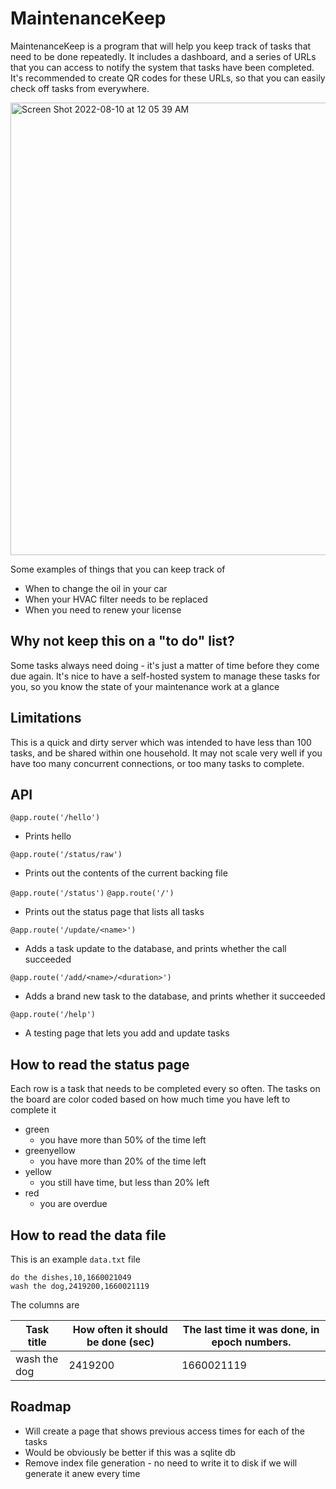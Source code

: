 # MaintenanceKeep

MaintenanceKeep is a program that will help you keep track of tasks that need to be done repeatedly. It includes a
dashboard, and a series of URLs that you can access to notify the system that tasks have been completed. It's
recommended to create QR codes for these URLs, so that you can easily check off tasks from everywhere.

<img width="724" alt="Screen Shot 2022-08-10 at 12 05 39 AM" src="https://user-images.githubusercontent.com/10187351/183820075-21d150e5-bd0a-45af-936a-07d6a0b2dcb1.png">


Some examples of things that you can keep track of

- When to change the oil in your car
- When your HVAC filter needs to be replaced
- When you need to renew your license

## Why not keep this on a "to do" list?

Some tasks always need doing - it's just a matter of time before they come due again. It's nice to have a self-hosted
system to manage these tasks for you, so you know the state of your maintenance work at a glance

## Limitations

This is a quick and dirty server which was intended to have less than 100 tasks, and be shared within one household. It may not scale very well if you have too many concurrent connections, or too many tasks to complete.

## API

`@app.route('/hello')`

- Prints hello

`@app.route('/status/raw')`

- Prints out the contents of the current backing file

`@app.route('/status')`
`@app.route('/')`

- Prints out the status page that lists all tasks

`@app.route('/update/<name>')`

- Adds a task update to the database, and prints whether the call succeeded

`@app.route('/add/<name>/<duration>')`

- Adds a brand new task to the database, and prints whether it succeeded

`@app.route('/help')`

- A testing page that lets you add and update tasks

## How to read the status page

Each row is a task that needs to be completed every so often. The tasks on the board are color coded based on how much time you have left to complete it

- green
  - you have more than 50% of the time left
- greenyellow
  - you have more than 20% of the time left
- yellow
  - you still have time, but less than 20% left
- red
  - you are overdue

## How to read the data file

This is an example `data.txt` file

```csv
do the dishes,10,1660021049
wash the dog,2419200,1660021119
```

The columns are

|Task title|How often it should be done (sec)|The last time it was done, in epoch numbers.|
|-|-|-|
|wash the dog|2419200|1660021119|

## Roadmap

- Will create a page that shows previous access times for each of the tasks
- Would be obviously be better if this was a sqlite db
- Remove index file generation - no need to write it to disk if we will generate it anew every time
